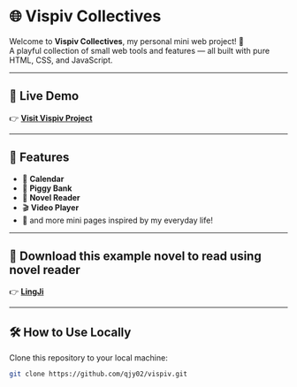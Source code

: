 # 🌐 Vispiv Collectives
Welcome to **Vispiv Collectives**, my personal mini web project! 🎉  
A playful collection of small web tools and features — all built with pure HTML, CSS, and JavaScript.

---

## 🚀 Live Demo
👉 [**Visit Vispiv Project**](https://qjy02.github.io/vispiv/index.html)

---

## 🧩 Features
- 📅 **Calendar**
- 🏦 **Piggy Bank**
- 📖 **Novel Reader**
- 🎬 **Video Player**
- 🧮 and more mini pages inspired by my everyday life!

---

## 📖 Download this example novel to read using novel reader
👉 [**LingJi**](https://github.com/qjy02/vispiv/blob/main/lingji.zip)

---

## 🛠️ How to Use Locally
Clone this repository to your local machine:

```bash
git clone https://github.com/qjy02/vispiv.git
